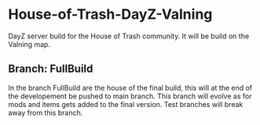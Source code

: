 # House-of-Trash-DayZ-Valning
DayZ server build for the House of Trash community. It will be build on the Valning map.

## Branch: FullBuild
In the branch FullBuild are the house of the final build, this will at the end of the developement be pushed to main branch. This branch will evolve as for mods and items gets added to the final version. Test branches will break away from this branch.